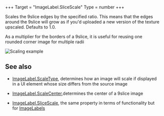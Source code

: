 +++
Target = "ImageLabel.SliceScale"
Type = number
+++

Scales the 9slice edges by the specified ratio. This means that the edges around the 9slice will grow as if you'd uploaded a new version of the texture upscaled. Defaults to 1.0.As a multiplier for the borders of a 9slice, it is useful for reusing one rounded corner image for multiple radii![Scaling example][1]## See also  - [ImageLabel.ScaleType](https://developer.roblox.com/api-reference/property/ImageLabel/ScaleType), determines how an image will scale if displayed in a UI element whose size differs from the source image  - [ImageLabel.ScaleCenter](https://developer.roblox.com/search#stq=ScaleCenter),determines the center of a 9slice image  - [ImageLabel.SliceScale](https://developer.roblox.com/api-reference/property/ImageLabel/SliceScale), the same property in terms of functionality but for [ImageLabels](https://developer.roblox.com/api-reference/class/ImageLabel)[1]: https://developer.roblox.com/assets/5d12bcee77f34fd55839cc1d/image.png